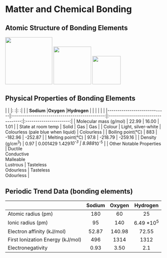 # Matter and Chemical Bonding

## Atomic Structure of Bonding Elements

<img src="https://upload.wikimedia.org/wikipedia/commons/thumb/8/87/Electron_shell_011_Sodium_-_no_label.svg/240px-Electron_shell_011_Sodium_-_no_label.svg.png" width="150"/> <img src="https://useruploads.socratic.org/49kBkbYKRkeES4XK0hUF_1000px-Electron_shell_008_Oxygen_-_no_label.svg.png" width="120"/> <img src="https://textimgs.s3.amazonaws.com/BLchem/hell-001-hydrogen-no-label.svg" width="90"/> 


## Physical Properties of Bonding Elements

|                             |                                                |:                                  :|:                      :|
|                             | **Sodium**                                     |**Oxygen**                          |**Hydrogen**            |
|                             |                                                |                                    |                        |
|-----------------------------|:----------------------------------------------:|:----------------------------------:|:----------------------:|
| Molecular mass (g/mol)      | 22.99                                          | 16.00                              | 1.01                   |
| State at room temp          | Solid                                          | Gas                                | Gas                    |
| Colour                      | Light, silver-white                            | Colourless (pale blue when liquid) | Colourless             |
| Boiling point(°C)           | 883                                            | -182.96                            | -252.87                |
| Melting point(°C)           | 97.8                                           | -218.79                            | -259.16                |
| Density (g/cm<sup>3</sup>)  | 0.97                                           | 0.001429 1.429*10<sup>-3</sup>     | 8.988*10<sup>-5</sup>  |
| Other Notable Properties    | Ductile<br>Conductive<br>Malleable<br>Lustrous | Tasteless<br>Odourless             | Tasteless<br>Odourless |

## Periodic Trend Data (bonding elements)

|                                  | Sodium | Oxygen |       Hydrogen       |
|----------------------------------|:------:|:------:|:--------------------:|
|        Atomic radius (pm)        |   180  |   60   |          25          |
|         Ionic radius (pm)        |   95   |   140  | 6.49 *10<sup>5</sup> |
|    Electron affinity (kJ/mol)    |  52.87 | 140.98 |         72.55        |
| First Ionization Energy (kJ/mol) |   496  |  1314  |         1312         |
|         Electronegativity        |  0.93  |  3.50  |          2.1         |
